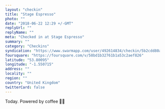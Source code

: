 ```yaml
---
layout: "checkin"
title: "Stage Espresso"
photo: ""
date: "2018-06-22 12:29 +/-GMT"
replyUrl: ""
replyName: ""
meta: "Checked in at Stage Espresso"
summary: ""
category: "Checkins"
syndication: "https://www.swarmapp.com/user/492614834/checkin/5b2cdd80acc5f5002c163e4f"
foursquare: "https://foursquare.com/v/58bd1b32761b1a53c2aef826"
latitude: "53.80095"
longitude: "-1.550715"
address: ""
locality: ""
region: ""
country: "United Kingdom"
twitterCard: false
---
```

Today. Powered by coffee 
